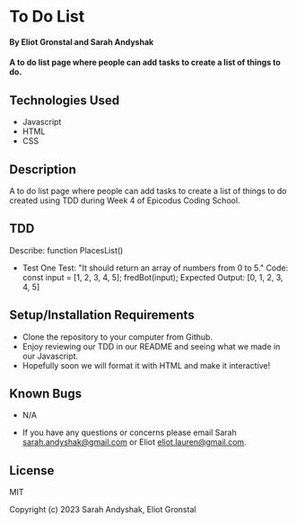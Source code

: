 # To Do List

#### By Eliot Gronstal and Sarah Andyshak

#### A to do list page where people can add tasks to create a list of things to do.

## Technologies Used

* Javascript
* HTML
* CSS

## Description

A to do list page where people can add tasks to create a list of things to do created using TDD during Week 4 of Epicodus Coding School.


## TDD

Describe: function PlacesList()

* Test One
Test: "It should return an array of numbers from 0 to 5."
Code: 
const input = [1, 2, 3, 4, 5];
fredBot(input);
Expected Output: [0, 1, 2, 3, 4, 5]

## Setup/Installation Requirements

* Clone the repository to your computer from Github.
* Enjoy reviewing our TDD in our README and seeing what we made in our Javascript.
* Hopefully soon we will format it with HTML and make it interactive!

## Known Bugs

* N/A

* If you have any questions or concerns please email Sarah <sarah.andyshak@gmail.com> or Eliot <eliot.lauren@gmail.com>.

## License

MIT

Copyright (c) 2023 Sarah Andyshak, Eliot Gronstal